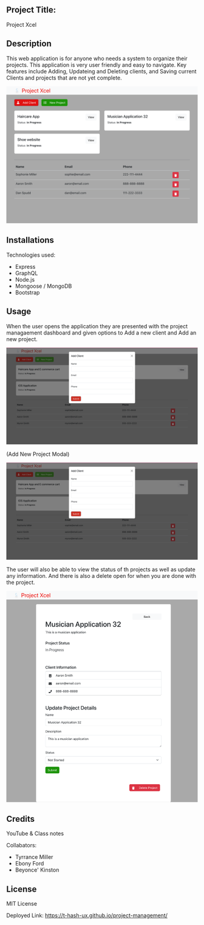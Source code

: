 ## Project Title:
Project Xcel 

## Description

This web application is for anyone who needs a system to organize their projects. This application is very user friendly and easy to navigate. Key features include Adding, Updateing and Deleting clients, and Saving current Clients and projects that are not yet complete.


![Webpage](client/src/components/assets/webpage.jpg)



## Installations
 Technologies used: 
 - Express
 - GraphQL
 - Node.js
 - Mongoose / MongoDB
 - Bootstrap


 ## Usage 
 When the user opens the application they are presented with the project managaement dashboard and given options to Add a new client and Add an new project.

 ![Image](client/src/components/assets/Add%20client.jpg)

 (Add New Project Modal)

 ![Image 2](client/src/components/assets/Add%20client.jpg)

 The user will also be able to view the status of th projects as well as update any information. And there is also a delete open for when you are done with the project.

![Image 4](client/src/components/assets/Review%20Project.jpg)









 ## Credits 
YouTube & Class notes

Collabators:
- Tyrrance Miller
- Ebony Ford
- Beyonce' Kinston


## License
 MIT License
 

 Deployed Link:  https://t-hash-ux.github.io/project-management/
